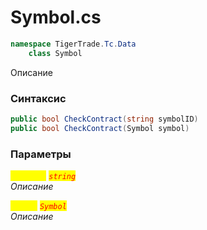 
# Symbol.cs
```csharp
namespace TigerTrade.Tc.Data  
    class Symbol
```

Описание

### Синтаксис
```csharp
public bool CheckContract(string symbolID)
public bool CheckContract(Symbol symbol)
```

### Параметры  
<mark style="color:yellow;">`symbolID`</mark> <mark style="color:red;">*`string`*</mark>  
 *Описание*  
  
<mark style="color:yellow;">`symbol`</mark> <mark style="color:red;">*`Symbol`*</mark>  
 *Описание*  
  

                    
                    
